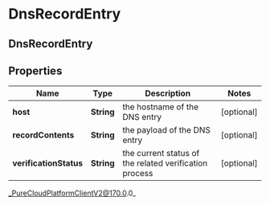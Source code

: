 # DnsRecordEntry

## DnsRecordEntry

## Properties

|Name | Type | Description | Notes|
|------------ | ------------- | ------------- | -------------|
| **host** | **String** | the hostname of the DNS entry | [optional] |
| **recordContents** | **String** | the payload of the DNS entry | [optional] |
| **verificationStatus** | **String** | the current status of the related verification process | [optional] |



_PureCloudPlatformClientV2@170.0.0_
